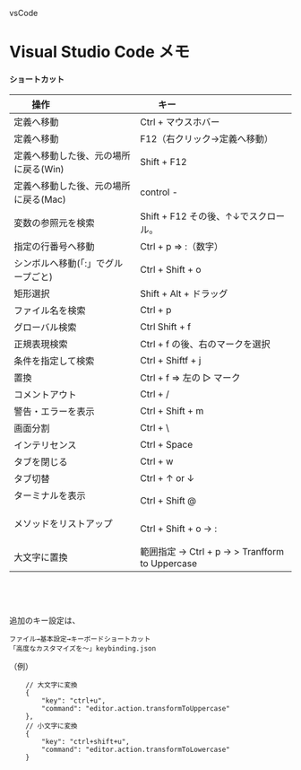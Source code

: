 vsCode
# Visual Studio Code メモ

#### ショートカット

|　　操作                                |　　キー                                       |
|:--------------------------------------|:---------------------------------------------|
| 定義へ移動                             |  Ctrl + マウスホバー                           |
| 定義へ移動                             |  F12（右クリック→定義へ移動）                    |
| 定義へ移動した後、元の場所に戻る(Win)      |  Shift + F12                                 |
| 定義へ移動した後、元の場所に戻る(Mac)      |  control -                                   |
| 変数の参照元を検索                      |  Shift + F12   その後、↑↓でスクロール。          |
| 指定の行番号へ移動                      |  Ctrl + p ⇒ :（数字）                          |
| シンボルへ移動(「:」でグループごと)       |  Ctrl + Shift + o                             |
| 矩形選択                               |  Shift + Alt + ドラッグ                       |
| ファイル名を検索                        | Ctrl + p                                     |
| グローバル検索                          |  Ctrl Shift + f                              |
| 正規表現検索                            |  Ctrl + f の後、右のマークを選択                 |
| 条件を指定して検索                       |  Ctrl + Shiftf + j                           |
| 置換                                   |  Ctrl + f ⇒ 左の ▷ マーク                     |
| コメントアウト                          |  Ctrl + /                                    |
| 警告・エラーを表示                      |  Ctrl + Shift + m                             |
| 画面分割                               |  Ctrl + \                                     |
| インテリセンス                         |  Ctrl + Space                                  |
| タブを閉じる                           |  Ctrl + w                                      |
| タブ切替                               |  Ctrl + ↑ or ↓                                |
| ターミナルを表示                        |  Ctrl + Shift @                                |
| メソッドをリストアップ                   |  Ctrl + Shift + o →  :                         |
| 大文字に置換                           |  範囲指定 → Ctrl + p → > Tranfform to Uppercase  |

 
　  
　  
　  　  
追加のキー設定は、
```
ファイル→基本設定→キーボードショートカット
「高度なカスタマイズを～」keybinding.json
```
（例）
```
    // 大文字に変換
    {
        "key": "ctrl+u",
        "command": "editor.action.transformToUppercase"
    },
    // 小文字に変換
    {
        "key": "ctrl+shift+u",
        "command": "editor.action.transformToLowercase"
    }
```

